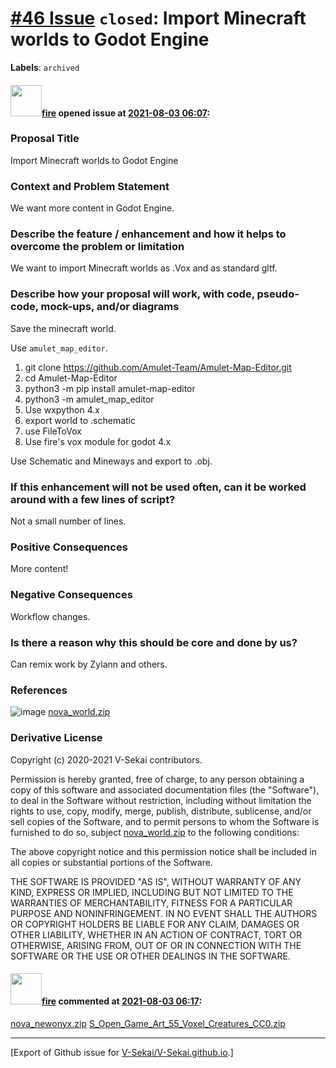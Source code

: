 # [\#46 Issue](https://github.com/V-Sekai/V-Sekai.github.io/issues/46) `closed`: Import Minecraft worlds to Godot Engine
**Labels**: `archived`


#### <img src="https://avatars.githubusercontent.com/u/32321?u=c2e06a3d2b49a467aa907e54aa259516440267cc&v=4" width="50">[fire](https://github.com/fire) opened issue at [2021-08-03 06:07](https://github.com/V-Sekai/V-Sekai.github.io/issues/46):

### Proposal Title

Import Minecraft worlds to Godot Engine

### Context and Problem Statement

We want more content in Godot Engine.

### Describe the feature / enhancement and how it helps to overcome the problem or limitation

We want to import Minecraft worlds as .Vox and as standard gltf.


### Describe how your proposal will work, with code, pseudo-code, mock-ups, and/or diagrams

Save the minecraft world.

Use `amulet_map_editor`.

1. git clone https://github.com/Amulet-Team/Amulet-Map-Editor.git
1. cd Amulet-Map-Editor
2. python3 -m pip install amulet-map-editor
1. python3 -m amulet_map_editor
2. Use wxpython 4.x
2. export world to .schematic
3. use FileToVox
4. Use fire's vox module for godot 4.x 

Use Schematic and Mineways and export to .obj.



### If this enhancement will not be used often, can it be worked around with a few lines of script?

Not a small number of lines.

### Positive Consequences

More content!

### Negative Consequences

Workflow changes.

### Is there a reason why this should be core and done by us?

Can remix work by Zylann and others.

### References

![image](https://user-images.githubusercontent.com/32321/127966670-ac99697d-708c-4c79-9f1b-fb570b1fa052.png)
[nova_world.zip](https://github.com/V-Sekai/v-sekai-proposals/files/6921440/nova_world.zip)


### Derivative License

Copyright (c) 2020-2021 V-Sekai contributors.

Permission is hereby granted, free of charge, to any person obtaining a copy
of this software and associated documentation files (the "Software"), to deal
in the Software without restriction, including without limitation the rights
to use, copy, modify, merge, publish, distribute, sublicense, and/or sell
copies of the Software, and to permit persons to whom the Software is
furnished to do so, subject 
[nova_world.zip](https://github.com/V-Sekai/v-sekai-proposals/files/6921426/nova_world.zip)
to the following conditions:

The above copyright notice and this permission notice shall be included in all
copies or substantial portions of the Software.

THE SOFTWARE IS PROVIDED "AS IS", WITHOUT WARRANTY OF ANY KIND, EXPRESS OR
IMPLIED, INCLUDING BUT NOT LIMITED TO THE WARRANTIES OF MERCHANTABILITY,
FITNESS FOR A PARTICULAR PURPOSE AND NONINFRINGEMENT. IN NO EVENT SHALL THE
AUTHORS OR COPYRIGHT HOLDERS BE LIABLE FOR ANY CLAIM, DAMAGES OR OTHER
LIABILITY, WHETHER IN AN ACTION OF CONTRACT, TORT OR OTHERWISE, ARISING FROM,
OUT OF OR IN CONNECTION WITH THE SOFTWARE OR THE USE OR OTHER DEALINGS IN THE
SOFTWARE.


#### <img src="https://avatars.githubusercontent.com/u/32321?u=c2e06a3d2b49a467aa907e54aa259516440267cc&v=4" width="50">[fire](https://github.com/fire) commented at [2021-08-03 06:17](https://github.com/V-Sekai/V-Sekai.github.io/issues/46#issuecomment-891565651):

[nova_newonyx.zip](https://github.com/V-Sekai/v-sekai-proposals/files/6921457/nova_newonyx.zip)
[S_Open_Game_Art_55_Voxel_Creatures_CC0.zip](https://github.com/V-Sekai/v-sekai-proposals/files/6921459/S_Open_Game_Art_55_Voxel_Creatures_CC0.zip)


-------------------------------------------------------------------------------



[Export of Github issue for [V-Sekai/V-Sekai.github.io](https://github.com/V-Sekai/V-Sekai.github.io).]
